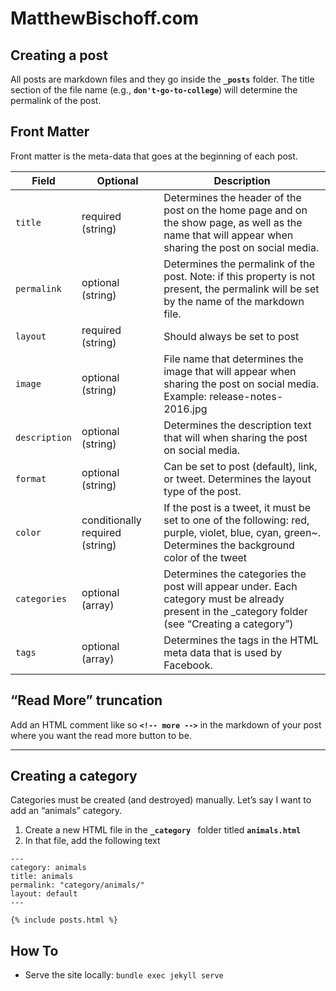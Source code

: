 MatthewBischoff.com
=======================

## Creating a post

All posts are markdown files and they go inside the **`_posts`** folder. The title section of the file name (e.g., **`don't-go-to-college`**) will determine the permalink of the post.

## Front Matter

Front matter is the meta-data that goes at the beginning of each post.

| Field | Optional | Description |
| --- | --- | --- |
| `title` | required (string) | Determines the header of the post on the home page and on the show page, as well as the name that will appear when sharing the post on social media. |
| `permalink`| optional (string)| Determines the permalink of the post. Note: if this property is not present, the permalink will be set by the name of the markdown file. |
| `layout` | required (string) | Should always be set to post |
| `image` | optional (string) | File name that determines the image that will appear when sharing the post on social media. Example: release-notes-2016.jpg |
| `description` | optional (string) | Determines the description text that will when sharing the post on social media. |
| `format` | optional (string) | Can be set to post (default), link, or tweet. Determines the layout type of the post. |
| `color` | conditionally required (string) | If the post is a tweet, it must be set to one of the following: red, purple, violet, blue, cyan, green~. Determines the background color of the tweet |
| `categories` | optional (array) | Determines the categories the post will appear under. Each category must be already present in the _category folder (see “Creating a category”) |
| `tags` | optional (array) | Determines the tags in the HTML meta data that is used by Facebook. |


## “Read More” truncation

Add an HTML comment like so **`<!-- more -->`** in the markdown of your post where you want the read more button to be.

---

## Creating a category

Categories must be created (and destroyed) manually. Let’s say I want to add an “animals” category.

1. Create a new HTML file in the **`_category `** folder titled **`animals.html`**
2. In that file, add the following text


```
---
category: animals
title: animals
permalink: "category/animals/"
layout: default
---

{% include posts.html %}
```

## How To

* Serve the site locally: `bundle exec jekyll serve`
